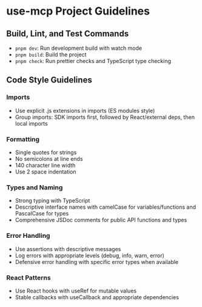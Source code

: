 # use-mcp Project Guidelines

## Build, Lint, and Test Commands
- `pnpm dev`: Run development build with watch mode
- `pnpm build`: Build the project
- `pnpm check`: Run prettier checks and TypeScript type checking

## Code Style Guidelines

### Imports
- Use explicit .js extensions in imports (ES modules style)
- Group imports: SDK imports first, followed by React/external deps, then local imports

### Formatting
- Single quotes for strings
- No semicolons at line ends
- 140 character line width
- Use 2 space indentation

### Types and Naming
- Strong typing with TypeScript
- Descriptive interface names with camelCase for variables/functions and PascalCase for types
- Comprehensive JSDoc comments for public API functions and types

### Error Handling
- Use assertions with descriptive messages
- Log errors with appropriate levels (debug, info, warn, error)
- Defensive error handling with specific error types when available

### React Patterns
- Use React hooks with useRef for mutable values
- Stable callbacks with useCallback and appropriate dependencies